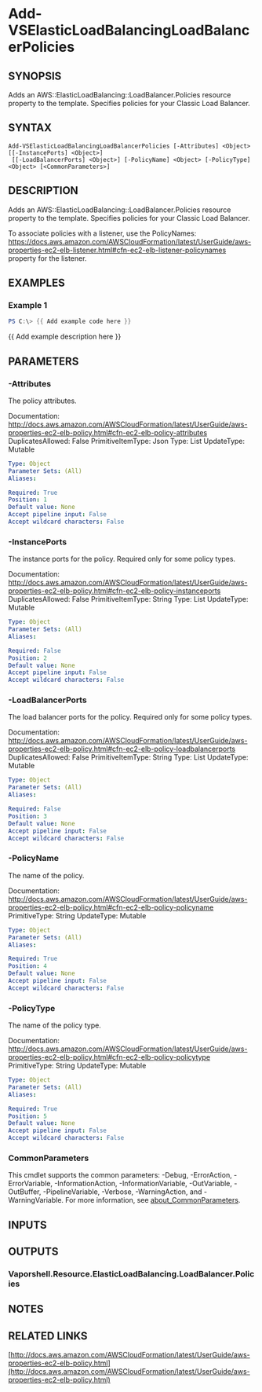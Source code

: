 # Add-VSElasticLoadBalancingLoadBalancerPolicies

## SYNOPSIS
Adds an AWS::ElasticLoadBalancing::LoadBalancer.Policies resource property to the template.
Specifies policies for your Classic Load Balancer.

## SYNTAX

```
Add-VSElasticLoadBalancingLoadBalancerPolicies [-Attributes] <Object> [[-InstancePorts] <Object>]
 [[-LoadBalancerPorts] <Object>] [-PolicyName] <Object> [-PolicyType] <Object> [<CommonParameters>]
```

## DESCRIPTION
Adds an AWS::ElasticLoadBalancing::LoadBalancer.Policies resource property to the template.
Specifies policies for your Classic Load Balancer.

To associate policies with a listener, use the PolicyNames: https://docs.aws.amazon.com/AWSCloudFormation/latest/UserGuide/aws-properties-ec2-elb-listener.html#cfn-ec2-elb-listener-policynames property for the listener.

## EXAMPLES

### Example 1
```powershell
PS C:\> {{ Add example code here }}
```

{{ Add example description here }}

## PARAMETERS

### -Attributes
The policy attributes.

Documentation: http://docs.aws.amazon.com/AWSCloudFormation/latest/UserGuide/aws-properties-ec2-elb-policy.html#cfn-ec2-elb-policy-attributes
DuplicatesAllowed: False
PrimitiveItemType: Json
Type: List
UpdateType: Mutable

```yaml
Type: Object
Parameter Sets: (All)
Aliases:

Required: True
Position: 1
Default value: None
Accept pipeline input: False
Accept wildcard characters: False
```

### -InstancePorts
The instance ports for the policy.
Required only for some policy types.

Documentation: http://docs.aws.amazon.com/AWSCloudFormation/latest/UserGuide/aws-properties-ec2-elb-policy.html#cfn-ec2-elb-policy-instanceports
DuplicatesAllowed: False
PrimitiveItemType: String
Type: List
UpdateType: Mutable

```yaml
Type: Object
Parameter Sets: (All)
Aliases:

Required: False
Position: 2
Default value: None
Accept pipeline input: False
Accept wildcard characters: False
```

### -LoadBalancerPorts
The load balancer ports for the policy.
Required only for some policy types.

Documentation: http://docs.aws.amazon.com/AWSCloudFormation/latest/UserGuide/aws-properties-ec2-elb-policy.html#cfn-ec2-elb-policy-loadbalancerports
DuplicatesAllowed: False
PrimitiveItemType: String
Type: List
UpdateType: Mutable

```yaml
Type: Object
Parameter Sets: (All)
Aliases:

Required: False
Position: 3
Default value: None
Accept pipeline input: False
Accept wildcard characters: False
```

### -PolicyName
The name of the policy.

Documentation: http://docs.aws.amazon.com/AWSCloudFormation/latest/UserGuide/aws-properties-ec2-elb-policy.html#cfn-ec2-elb-policy-policyname
PrimitiveType: String
UpdateType: Mutable

```yaml
Type: Object
Parameter Sets: (All)
Aliases:

Required: True
Position: 4
Default value: None
Accept pipeline input: False
Accept wildcard characters: False
```

### -PolicyType
The name of the policy type.

Documentation: http://docs.aws.amazon.com/AWSCloudFormation/latest/UserGuide/aws-properties-ec2-elb-policy.html#cfn-ec2-elb-policy-policytype
PrimitiveType: String
UpdateType: Mutable

```yaml
Type: Object
Parameter Sets: (All)
Aliases:

Required: True
Position: 5
Default value: None
Accept pipeline input: False
Accept wildcard characters: False
```

### CommonParameters
This cmdlet supports the common parameters: -Debug, -ErrorAction, -ErrorVariable, -InformationAction, -InformationVariable, -OutVariable, -OutBuffer, -PipelineVariable, -Verbose, -WarningAction, and -WarningVariable. For more information, see [about_CommonParameters](http://go.microsoft.com/fwlink/?LinkID=113216).

## INPUTS

## OUTPUTS

### Vaporshell.Resource.ElasticLoadBalancing.LoadBalancer.Policies
## NOTES

## RELATED LINKS

[http://docs.aws.amazon.com/AWSCloudFormation/latest/UserGuide/aws-properties-ec2-elb-policy.html](http://docs.aws.amazon.com/AWSCloudFormation/latest/UserGuide/aws-properties-ec2-elb-policy.html)

